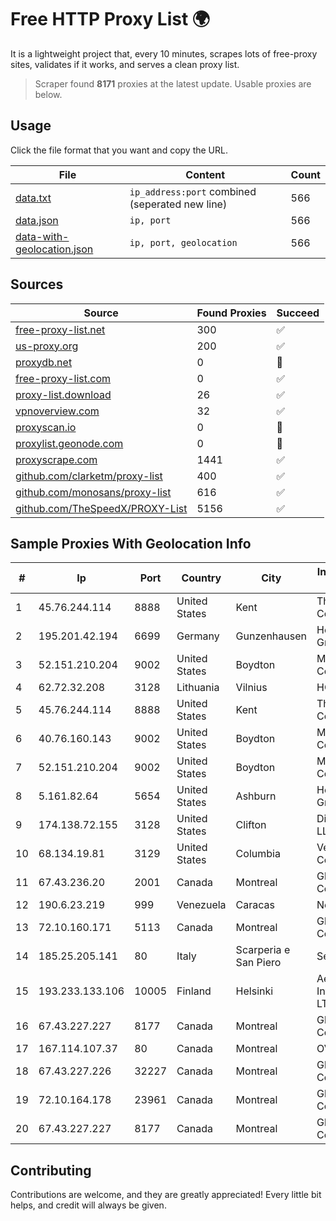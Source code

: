 
# Free HTTP Proxy List 🌍

It is a lightweight project that, every 10 minutes, scrapes lots of free-proxy sites, validates if it works, and serves a clean proxy list.


> Scraper found **8171** proxies at the latest update. Usable proxies are below.

## Usage

Click the file format that you want and copy the URL.


|File|Content|Count|
|----|-------|-----|
|[data.txt](https://raw.githubusercontent.com/themiralay/Proxy-List-World/master/data.txt)|`ip_address:port` combined (seperated new line)|566|
|[data.json](https://raw.githubusercontent.com/themiralay/Proxy-List-World/master/data.json)|`ip, port`|566|
|[data-with-geolocation.json](https://raw.githubusercontent.com/themiralay/Proxy-List-World/master/data-with-geolocation.json)|`ip, port, geolocation`|566|

## Sources

|Source|Found Proxies|Succeed|
|------|-------------|-------|
|[free-proxy-list.net](https://free-proxy-list.net)|300|✅|
|[us-proxy.org](https://www.us-proxy.org)|200|✅|
|[proxydb.net](http://proxydb.net)|0|🚫|
|[free-proxy-list.com](https://free-proxy-list.com/?page=&port=&type%5B%5D=http&type%5B%5D=https&up_time=0&search=Search)|0|✅|
|[proxy-list.download](https://www.proxy-list.download/HTTP)|26|✅|
|[vpnoverview.com](https://vpnoverview.com/privacy/anonymous-browsing/free-proxy-servers)|32|✅|
|[proxyscan.io](https://www.proxyscan.io)|0|🚫|
|[proxylist.geonode.com](https://proxylist.geonode.com/api/proxy-list?limit=300&page=1&sort_by=lastChecked&sort_type=desc&protocols=http,https)|0|🚫|
|[proxyscrape.com](https://api.proxyscrape.com/v2/?request=displayproxies&protocol=http&timeout=10000&country=all&ssl=all&anonymity=all)|1441|✅|
|[github.com/clarketm/proxy-list](https://raw.githubusercontent.com/clarketm/proxy-list/master/proxy-list-raw.txt)|400|✅|
|[github.com/monosans/proxy-list](https://raw.githubusercontent.com/monosans/proxy-list/main/proxies/http.txt)|616|✅|
|[github.com/TheSpeedX/PROXY-List](https://raw.githubusercontent.com/TheSpeedX/PROXY-List/master/http.txt)|5156|✅|


## Sample Proxies With Geolocation Info

|#|Ip|Port|Country|City|Internet Service Provider|
|-|--|----|-------|----|-------------------------|
|1|45.76.244.114|8888|United States|Kent|The Constant Company|
|2|195.201.42.194|6699|Germany|Gunzenhausen|Hetzner Online GmbH|
|3|52.151.210.204|9002|United States|Boydton|Microsoft Corporation|
|4|62.72.32.208|3128|Lithuania|Vilnius|HOSTINGER LT|
|5|45.76.244.114|8888|United States|Kent|The Constant Company|
|6|40.76.160.143|9002|United States|Boydton|Microsoft Corporation|
|7|52.151.210.204|9002|United States|Boydton|Microsoft Corporation|
|8|5.161.82.64|5654|United States|Ashburn|Hetzner Online GmbH|
|9|174.138.72.155|3128|United States|Clifton|DigitalOcean, LLC|
|10|68.134.19.81|3129|United States|Columbia|Verizon Communications|
|11|67.43.236.20|2001|Canada|Montreal|GloboTech Communications|
|12|190.6.23.219|999|Venezuela|Caracas|Net Uno|
|13|72.10.160.171|5113|Canada|Montreal|GloboTech Communications|
|14|185.25.205.141|80|Italy|Scarperia e San Piero|Servereasy Italy|
|15|193.233.133.106|10005|Finland|Helsinki|Aeza International LTD|
|16|67.43.227.227|8177|Canada|Montreal|GloboTech Communications|
|17|167.114.107.37|80|Canada|Montreal|OVH SAS|
|18|67.43.227.226|32227|Canada|Montreal|GloboTech Communications|
|19|72.10.164.178|23961|Canada|Montreal|GloboTech Communications|
|20|67.43.227.227|8177|Canada|Montreal|GloboTech Communications|



## Contributing

Contributions are welcome, and they are greatly appreciated! Every
little bit helps, and credit will always be given.

